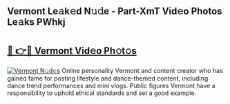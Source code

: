 ## Vermont Le𝚊k𝚎d N𝚞𝚍e - Part-XmT Vid𝚎o Photos Le𝚊ks PWhkj

# <h2><a href="http://fbeika.evod.top/?m=Vermont">🔗 👉🔴 Vermont Vid𝚎o Ph𝚘t𝚘s</a></h2>

[![Vermont N𝚞d𝚎s](https://i.imgur.com/8V9OHl7.gif)](http://fbeika.evod.top/?m=Vermont)
Online personality Vermont and content creator who has gained fame for posting lifestyle and dance-themed content, including dance trend performances and mini vlogs. Public figures Vermont have a responsibility to uphold ethical standards and set a good example. 
